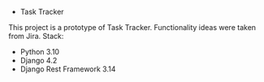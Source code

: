 * Task Tracker

This project is a prototype of Task Tracker. Functionality ideas were taken from Jira.
Stack:

- Python 3.10
- Django 4.2
- Django Rest Framework 3.14
